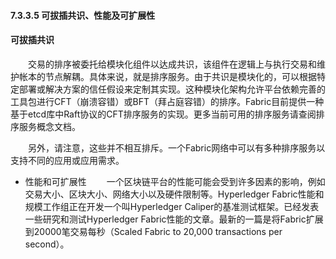 #### 7.3.3.5 可拔插共识、性能及可扩展性
#### 可拔插共识
&emsp;&emsp;交易的排序被委托给模块化组件以达成共识，该组件在逻辑上与执行交易和维护帐本的节点解耦。具体来说，就是排序服务。由于共识是模块化的，可以根据特定部署或解决方案的信任假设来定制其实现。这种模块化架构允许平台依赖完善的工具包进行CFT（崩溃容错）或BFT（拜占庭容错）的排序。Fabric目前提供一种基于etcd库中Raft协议的CFT排序服务的实现。更多当前可用的排序服务请查阅排序服务概念文档。

&emsp;&emsp;另外，请注意，这些并不相互排斥。一个Fabric网络中可以有多种排序服务以支持不同的应用或应用需求。

* 性能和可扩展性
&emsp;&emsp;一个区块链平台的性能可能会受到许多因素的影响，例如交易大小、区块大小、网络大小以及硬件限制等。Hyperledger Fabric性能和规模工作组正在开发一个叫Hyperledger Caliper的基准测试框架。已经发表一些研究和测试Hyperledger Fabric性能的文章。最新的一篇是将Fabric扩展到20000笔交易每秒（Scaled Fabric to 20,000 transactions per second）。
